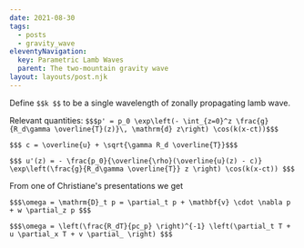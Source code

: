 ```yaml
---
date: 2021-08-30
tags:
  - posts
  - gravity_wave
eleventyNavigation:
  key: Parametric Lamb Waves 
  parent: The two-mountain gravity wave
layout: layouts/post.njk
---
```


Define `$$k $$` to be a single wavelength of zonally propagating lamb wave.

Relevant quantities: 
`$$$p' = p_0 \exp\left(- \int_{z=0}^z \frac{g}{R_d\gamma \overline{T}(z)}\, \mathrm{d} z\right) \cos(k(x-ct))$$$`

`$$$ c = \overline{u} + \sqrt{\gamma R_d \overline{T}}$$$`

`$$$ u'(z) = - \frac{p_0}{\overline{\rho}(\overline{u}(z) - c)} \exp\left(\frac{g}{R_d\gamma \overline{T}} z \right) \cos(k(x-ct)) $$$`

From one of Christiane's presentations we get

`$$$\omega = \mathrm{D}_t p = \partial_t p + \mathbf{v} \cdot \nabla p + w \partial_z p $$$`

`$$$\omega = \left(\frac{R_dT}{pc_p} \right)^{-1} \left(\partial_t T + u \partial_x T + v \partial_ \right) $$$`



